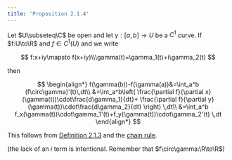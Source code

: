 ```yaml
---
title: 'Proposition 2.1.4'
---
```


Let $U\subseteq\C$ be open and let $\gamma:[a,b]\to U$ be a $C^1$
curve. If $f:U\to\R$ and $f\in C^1(U)$ and we write

$$
f:x+iy\mapsto f(x+iy)\\\gamma(t)=\gamma_1(t)+i\gamma_2(t)
$$

then

$$
\begin{align*}
f(\gamma(b))-f(\gamma(a))&=\int_a^b (f\circ\gamma)'(t)\,dt\\
&=\int_a^b\left(
\frac{\partial f}{\partial x}(\gamma(t))\cdot\frac{d\gamma_1}{dt}+
\frac{\partial f}{\partial y}(\gamma(t))\cdot\frac{d\gamma_2}{dt}
\right)
\,dt\\
&=\int_a^b
f_x(\gamma(t))\cdot\gamma_1'(t)+f_y(\gamma(t))\cdot\gamma_2'(t)
\,dt
\end{align*}
$$

This follows from [Definition 2.1.3][2.1.3] and the [chain
rule][chain-rule].

(the lack of an $i$ term is intentional. Remember that
$f\circ\gamma:\R\to\R$)

[2.1.3]: #complex-analysis/definition-2.1.3-complex-integration
[chain-rule]: #basic-calculus/chain-rule
